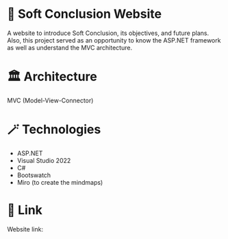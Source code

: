 # 🌠 Soft Conclusion Website
A website to introduce Soft Conclusion, its objectives, and future plans. Also, this project served as an opportunity to know the ASP.NET framework as well as understand the MVC architecture.
# 🏛️ Architecture
MVC (Model-View-Connector)
# 🪄 Technologies
- ASP.NET
- Visual Studio 2022
- C#
- Bootswatch
- Miro (to create the mindmaps)
# 🔗 Link
Website link: 
